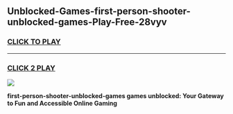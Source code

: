 
## Unblocked-Games-first-person-shooter-unblocked-games-Play-Free-28vyv
<h3>
<a href="https://premium76.site?title=first-person-shooter-unblocked-games&ref=17A">CLICK TO PLAY</a></h3>
<hr>

<h3>
<a href="https://premium76.site?title=first-person-shooter-unblocked-games&ref=17A">CLICK 2 PLAY</a>
  
</h3>

<a href="https://premium76.site?title=first-person-shooter-unblocked-games&ref=17A"><img src="https://clearcache.store/games.png"></a>


**first-person-shooter-unblocked-games games unblocked: Your Gateway to Fun and Accessible Online Gaming**
